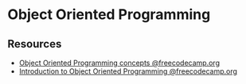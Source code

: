 # Object Oriented Programming

## Resources

 - [Object Oriented Programming concepts @freecodecamp.org](https://www.freecodecamp.org/news/object-oriented-programming-concepts-21bb035f7260/)
 - [Introduction to Object Oriented Programming @freecodecamp.org](https://www.freecodecamp.org/news/an-introduction-to-object-oriented-programming-in-javascript-8900124e316a/)
